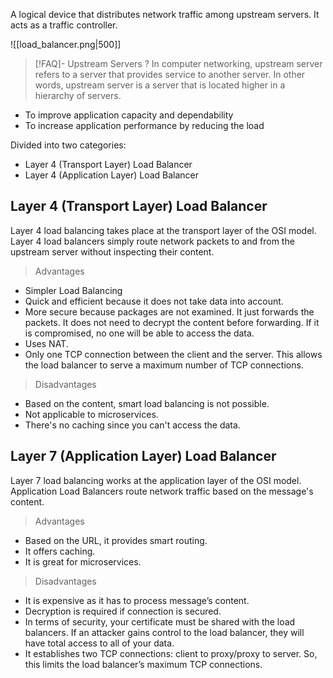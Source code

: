 A logical device that distributes network traffic among upstream servers. It acts as a traffic controller.

![[load_balancer.png|500]]


> [!FAQ]- Upstream Servers ? 
> In computer networking, upstream server refers to a server that provides service to another server. In other words, upstream server is a server that is located higher in a hierarchy of servers.


* To improve application capacity and dependability
* To increase application performance by reducing the load

Divided into two categories:
- Layer 4 (Transport Layer) Load Balancer
- Layer 4 (Application Layer) Load Balancer

## Layer 4 (Transport Layer) Load Balancer

Layer 4 load balancing takes place at the transport layer of the OSI model.
Layer 4 load balancers simply route network packets to and from the upstream server without inspecting their content.

> Advantages

- Simpler Load Balancing
- Quick and efficient because it does not take data into account.
- More secure because packages are not examined. It just forwards the packets. It does not need to decrypt the content before forwarding. If it is compromised, no one will be able to access the data.
- Uses NAT.
- Only one TCP connection between the client and the server. This allows the load balancer to serve a maximum number of TCP connections.

> Disadvantages

- Based on the content, smart load balancing is not possible.
- Not applicable to microservices.
- There's no caching since you can't access the data.

## Layer 7 (Application Layer) Load Balancer

Layer 7 load balancing works at the application layer of the OSI model.
Application Load Balancers route network traffic based on the message's content.

> Advantages

- Based on the URL, it provides smart routing.
- It offers caching.
- It is great for microservices.

> Disadvantages 

- It is expensive as it has to process message’s content.
- Decryption is required if connection is secured.
- In terms of security, your certificate must be shared with the load balancers. If an attacker gains control to the load balancer, they will have total access to all of your data.
- It establishes two TCP connections: client to proxy/proxy to server. So, this limits the load balancer’s maximum TCP connections.